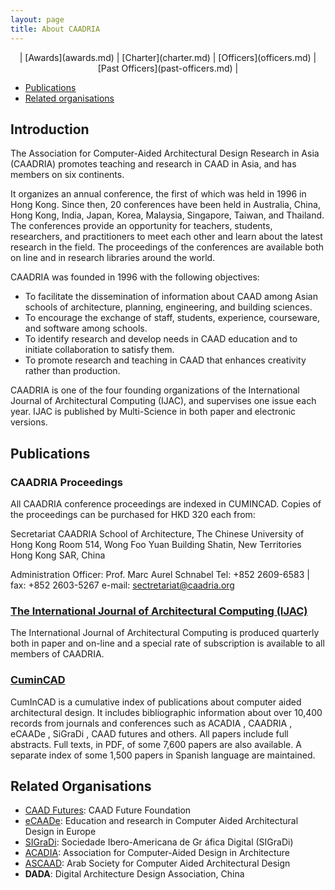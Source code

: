 ```yaml
---
layout: page
title: About CAADRIA
---
```

<div align="center">
| [Awards](awards.md) | [Charter](charter.md) | [Officers](officers.md) | [Past Officers](past-officers.md) |
</div>

* [Publications](#publications)
* [Related organisations](#related-organisations)

## Introduction

The Association for Computer-Aided Architectural Design Research in Asia (CAADRIA) promotes teaching and research in CAAD in Asia, and has members on six continents.

It organizes an annual conference, the first of which was held in 1996 in Hong Kong. Since then, 20 conferences have been held in Australia, China, Hong Kong, India, Japan, Korea, Malaysia, Singapore, Taiwan, and Thailand. The conferences provide an opportunity for teachers, students, researchers, and practitioners to meet each other and learn about the latest research in the field. The proceedings of the conferences are available both on line and in research libraries around the world.

CAADRIA was founded in 1996 with the following objectives:

* To facilitate the dissemination of information about CAAD among Asian schools of architecture, planning, engineering, and building sciences.
* To encourage the exchange of staff, students, experience, courseware, and software among schools.
* To identify research and develop needs in CAAD education and to initiate collaboration to satisfy them.
* To promote research and teaching in CAAD that enhances creativity rather than production.

CAADRIA is one of the four founding organizations of the International Journal of Architectural Computing (IJAC), and supervises one issue each year. IJAC is published by Multi-Science in both paper and electronic versions.

## Publications

### CAADRIA Proceedings
All CAADRIA conference proceedings are indexed in CUMINCAD. Copies of the proceedings can be purchased for HKD 320 each from:

  Secretariat CAADRIA
  School of Architecture, The Chinese University of Hong Kong 
  Room 514, Wong Foo Yuan Building 
  Shatin, New Territories 
  Hong Kong SAR, China

Administration Officer: Prof. Marc Aurel Schnabel 
Tel: +852 2609-6583 | fax: +852 2603-5267
e-mail: sectretariat@caadria.org

### [The International Journal of Architectural Computing (IJAC)](http://www.architecturalcomputing.org)
The International Journal of Architectural Computing is produced quarterly both in paper and on-line and a special rate of subscription is available to all members of CAADRIA. 

### [CuminCAD](http://papers.cumincad.org)
CumInCAD is a cumulative index of publications about computer aided architectural design. It includes bibliographic information about over 10,400 records from journals and conferences such as ACADIA , CAADRIA , eCAADe , SiGraDi , CAAD futures and others. All papers include full abstracts. Full texts, in PDF, of some 7,600 papers are also available. A separate index of some 1,500 papers in Spanish language are maintained.

## Related Organisations

* [CAAD Futures](http://www.caadfutures.org): CAAD Future Foundation
* [eCAADe](http://www.ecaade.org): Education and research in Computer Aided Architectural Design in Europe
* [SIGraDi](http://www.sigradi.org): Sociedade Ibero-Americana de Gr áfica Digital (SIGraDi)
* [ACADIA](http://www.acadia.org): Association for Computer-Aided Design in Architecture
* [ASCAAD](http://www.ascaad.org): Arab Society for Computer Aided Architectural Design
* **DADA**: Digital Architecture Design Association, China
